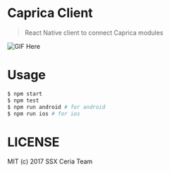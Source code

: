# Caprica Client

> React Native client to connect Caprica modules

![GIF Here]()

# Usage

```sh
$ npm start
$ npm test
$ npm run android # for android
$ npm run ios # for ios

```

# LICENSE

MIT (c) 2017 SSX Ceria Team
